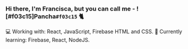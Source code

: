 ### Hi there, I'm Francisca, but you can call me - ![#f03c15]Pancha`#f03c15`  :cat2:

:computer: Working with:  React, JavaScript, Firebase HTML and CSS.
🔭 Currently learning: Firebase, React, NodeJS.




<!--
**Fran-Munoz/Fran-Munoz** is a ✨ _special_ ✨ repository because its `README.md` (this file) appears on your GitHub profile.

Here are some ideas to get you started:

- 🔭 I’m currently working on ...
- 🌱 I’m currently learning ...
- 👯 I’m looking to collaborate on ...
- 🤔 I’m looking for help with ...
- 💬 Ask me about ...
- 📫 How to reach me: ...
- 😄 Pronouns: ...
- ⚡ Fun fact: ...
-->
